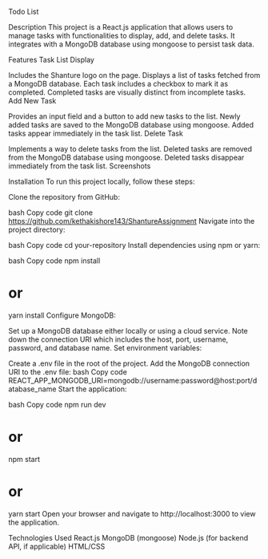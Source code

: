 Todo List

Description
This project is a React.js application that allows users to manage tasks with functionalities to display, add, and delete tasks. It integrates with a MongoDB database using mongoose to persist task data.

Features
Task List Display

Includes the Shanture logo on the page.
Displays a list of tasks fetched from a MongoDB database.
Each task includes a checkbox to mark it as completed.
Completed tasks are visually distinct from incomplete tasks.
Add New Task

Provides an input field and a button to add new tasks to the list.
Newly added tasks are saved to the MongoDB database using mongoose.
Added tasks appear immediately in the task list.
Delete Task

Implements a way to delete tasks from the list.
Deleted tasks are removed from the MongoDB database using mongoose.
Deleted tasks disappear immediately from the task list.
Screenshots


Installation
To run this project locally, follow these steps:

Clone the repository from GitHub:

bash
Copy code
git clone https://github.com/kethakishore143/ShantureAssignment
Navigate into the project directory:

bash
Copy code
cd your-repository
Install dependencies using npm or yarn:

bash
Copy code
npm install
# or
yarn install
Configure MongoDB:

Set up a MongoDB database either locally or using a cloud service.
Note down the connection URI which includes the host, port, username, password, and database name.
Set environment variables:

Create a .env file in the root of the project.
Add the MongoDB connection URI to the .env file:
bash
Copy code
REACT_APP_MONGODB_URI=mongodb://username:password@host:port/database_name
Start the application:

bash
Copy code
npm run dev
# or
npm start
# or
yarn start
Open your browser and navigate to http://localhost:3000 to view the application.

Technologies Used
React.js
MongoDB (mongoose)
Node.js (for backend API, if applicable)
HTML/CSS
